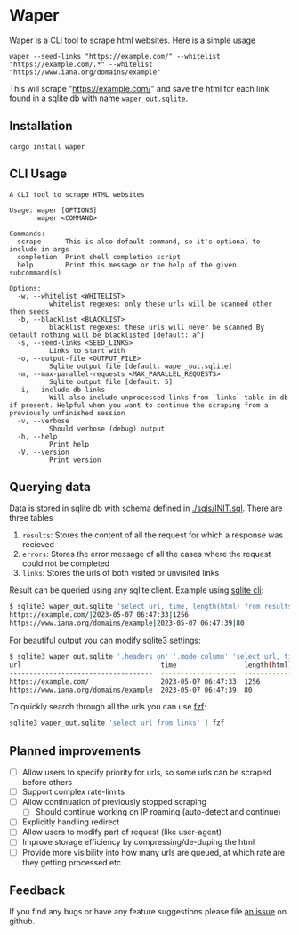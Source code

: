 # Waper

Waper is a CLI tool to scrape html websites. Here is a simple usage
```
waper --seed-links "https://example.com/" --whitelist "https://example.com/.*" --whitelist "https://www.iana.org/domains/example" 
```
This will scrape "https://example.com/" and save the html for each link found in a sqlite db with name `waper_out.sqlite`.

## Installation
```
cargo install waper
```

## CLI Usage
```
A CLI tool to scrape HTML websites

Usage: waper [OPTIONS]
       waper <COMMAND>

Commands:
  scrape      This is also default command, so it's optional to include in args
  completion  Print shell completion script
  help        Print this message or the help of the given subcommand(s)

Options:
  -w, --whitelist <WHITELIST>
          whitelist regexes: only these urls will be scanned other then seeds
  -b, --blacklist <BLACKLIST>
          blacklist regexes: these urls will never be scanned By default nothing will be blacklisted [default: a^]
  -s, --seed-links <SEED_LINKS>
          Links to start with
  -o, --output-file <OUTPUT_FILE>
          Sqlite output file [default: waper_out.sqlite]
  -m, --max-parallel-requests <MAX_PARALLEL_REQUESTS>
          Sqlite output file [default: 5]
  -i, --include-db-links
          Will also include unprocessed links from `links` table in db if present. Helpful when you want to continue the scraping from a previously unfinished session
  -v, --verbose
          Should verbose (debug) output
  -h, --help
          Print help
  -V, --version
          Print version
```

## Querying data

Data is stored in sqlite db with schema defined in [./sqls/INIT.sql](./sqls/INIT.sql). There are three tables
1. `results`: Stores the content of all the request for which a response was recieved
2. `errors`: Stores the error message of all the cases where the request could not be completed
3. `links`: Stores the urls of both visited or unvisited links
  

Result can be queried using any sqlite client. Example using [sqlite cli](https://www.sqlite.org/cli.html):
```bash
$ sqlite3 waper_out.sqlite 'select url, time, length(html) from results'
https://example.com/|2023-05-07 06:47:33|1256
https://www.iana.org/domains/example|2023-05-07 06:47:39|80
```
  
For beautiful output you can modify sqlite3 settings:
```bash
$ sqlite3 waper_out.sqlite '.headers on' '.mode column' 'select url, time, length(html) from results'
url                                   time                 length(html)
------------------------------------  -------------------  ------------
https://example.com/                  2023-05-07 06:47:33  1256
https://www.iana.org/domains/example  2023-05-07 06:47:39  80
```
  
To quickly search through all the urls you can use [fzf](https://github.com/junegunn/fzf):
```bash
sqlite3 waper_out.sqlite 'select url from links' | fzf
```

## Planned improvements
- [ ] Allow users to specify priority for urls, so some urls can be scraped before others
- [ ] Support complex rate-limits
- [ ] Allow continuation of previously stopped scraping
  - [ ] Should continue working on IP roaming (auto-detect and continue)
- [ ] Explicitly handling redirect
- [ ] Allow users to modify part of request (like user-agent)
- [ ] Improve storage efficiency by compressing/de-duping the html
- [ ] Provide more visibility into how many urls are queued, at which rate are they getting processed etc

## Feedback
If you find any bugs or have any feature suggestions please file [an issue](https://github.com/nkitsaini/waper/issues) on github.

